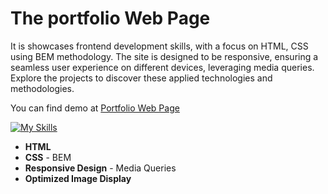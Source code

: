 # The portfolio Web Page
It is showcases frontend development skills, with a focus on HTML, CSS using BEM methodology. The site is designed to be responsive, ensuring a seamless user experience on different devices, leveraging media queries. Explore the projects to discover these applied technologies and methodologies.  

You can find demo at [Portfolio Web Page](https://adiosik.github.io/)

[![My Skills](https://skillicons.dev/icons?i=html,css,git,figma)](https://skillicons.dev)
- **HTML**
- **CSS** - BEM
- **Responsive Design** - Media Queries
- **Optimized Image Display**

